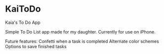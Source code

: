 # KaiToDo
Kaia's To Do App

Simple To Do List app made for my daughter.  Currently for use on iPhone.



Future features:
Confetti when a task is completed
Alternate color schemes
Options to save finished tasks
